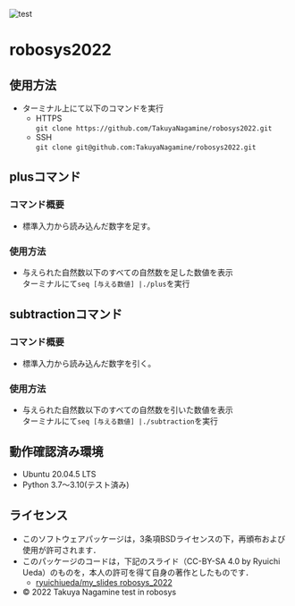 ![test](https://github.com/TakuyaNagamine/robosys2022/actions/workflows/test.yml/badge.svg)
# robosys2022
## 使用方法
* ターミナル上にて以下のコマンドを実行  
  * HTTPS  
    ```git clone https://github.com/TakuyaNagamine/robosys2022.git```
  * SSH  
    ```git clone git@github.com:TakuyaNagamine/robosys2022.git```
## plusコマンド
### コマンド概要
* 標準入力から読み込んだ数字を足す。
### 使用方法
* 与えられた自然数以下のすべての自然数を足した数値を表示  
  ターミナルにて```seq [与える数値] |./plus```を実行
## subtractionコマンド
### コマンド概要
* 標準入力から読み込んだ数字を引く。
### 使用方法
* 与えられた自然数以下のすべての自然数を引いた数値を表示  
  ターミナルにて```seq [与える数値] |./subtraction```を実行
## 動作確認済み環境
* Ubuntu 20.04.5 LTS
* Python 3.7〜3.10(テスト済み)
## ライセンス
  * このソフトウェアパッケージは，3条項BSDライセンスの下，再頒布および使用が許可されます．
  * このパッケージのコードは，下記のスライド（CC-BY-SA 4.0 by Ryuichi Ueda）のものを，本人の許可を得て自身の著作としたものです．
      * [ryuichiueda/my_slides robosys_2022](https://github.com/ryuichiueda/my_slides/tree/master/robosys_2022)
  * © 2022 Takuya Nagamine
test in robosys
